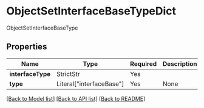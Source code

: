 # ObjectSetInterfaceBaseTypeDict

ObjectSetInterfaceBaseType

## Properties
| Name | Type | Required | Description |
| ------------ | ------------- | ------------- | ------------- |
**interfaceType** | StrictStr | Yes |  |
**type** | Literal["interfaceBase"] | Yes | None |


[[Back to Model list]](../../../../README.md#models-v2-link) [[Back to API list]](../../../../README.md#apis-v2-link) [[Back to README]](../../../../README.md)
